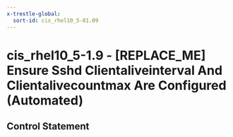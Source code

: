 ```yaml
---
x-trestle-global:
  sort-id: cis_rhel10_5-01.09
---
```


# cis_rhel10_5-1.9 - \[REPLACE_ME\] Ensure Sshd Clientaliveinterval And Clientalivecountmax Are Configured (Automated)

## Control Statement
